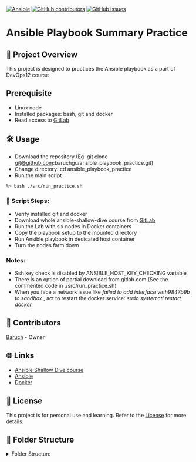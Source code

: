 [![Ansible](https://img.shields.io/badge/ansible_playbook_practice-8A2BE2)]([https://](https://img.shields.io/badge/ansible_playbook_practice-8A2BE2))
[![GitHub contributors](https://img.shields.io/github/contributors/baruchgu/ansible_playbook_practice)](https://github.com/baruchgu/ansible_playbook_practice/graphs/contributors)
[![GitHub issues](https://img.shields.io/github/issues/coderjojo/creative-profile-readme)](https://github.com/baruchgu/ansible_playbook_practice/issues)

# Ansible Playbook Summary Practice
<!-- ABOUT THE PROJECT -->

## 📌 Project Overview
This project is designed to practices the Ansible playbook as a part of DevOps12 course

## Prerequisite
- Linux node
- Installed packages: bash, git and docker
- Read access to [GitLab](https://gitlab.com)

<!-- USAGE EXAMPLES --> 
## 🛠️ Usage
- Download the repository (Eg: git clone git@github.com:baruchgu/ansible_playbook_practice.git)
- Change directory: cd ansible_playbook_practice
- Run the main script
```sh
%> bash ./src/run_practice.sh
```
### 👣 Script Steps:
- Verify installed git and docker
- Download whole ansible-shallow-dive course from [GitLab](https://gitlab.com)
- Run the Lab with six nodes in Docker containers
- Copy the playbook setup to the mounted directory
- Run Ansible playbook in dedicated host container
- Turn the nodes farm down
### Notes:
- Ssh key check is disabled by ANSIBLE_HOST_KEY_CHECKING variable
- There is an option of partial download from gitlab.com (See the commented code in ./src/run_practice.sh)
- When you face a network issue like _failed to add interface veth9847b9b to sandbox_ , act to restart the docker service: _sudo systemctl restart docker_

<!-- CONTRIBUTORS -->
## 👥 Contributors
[Baruch](https://github.com/baruchgu) - Owner

<!-- LINKS -->
## 🌐 Links
* [Ansible Shallow Dive course](https://gitlab.com/vaiolabs-io/ansible-shallow-dive)
* [Ansible](https://docs.ansible.com)
* [Docker](https://www.docker.com)

## 📜 License
This project is for personal use and learning. Refer to the [License](./LICENSE) for more details.

<!-- FOLDER STRACTURE -->
## 📁 Folder Structure
<details><summary>Folder Structure</summary>

**📁 <span style="display: inline-block; margin-right: 20px;">[ansible_playbook_practice/](./)</span>** Root directory  
  - 📄 <span style="display: inline-block; margin-right: 20px;">[README.md](./README.md)</span> Project overview
  - 📄 <span style="display: inline-block; margin-right: 20px;">[TASK.md](./TASK.md)</span> The task description
  - 📄 <span style="display: inline-block; margin-right: 20px;">[LICENSE](./LICENSE)</span> MIT License note
  - 📄 <span style="display: inline-block; margin-right: 20px;">[CONTRIBUTORS](./CONTRIBUTORS.md)</span> 
  - **📂 <span style="display: inline-block; margin-right: 20px;">[src](./src)</span>** the practice home work
    - 📜 <span style="display: inline-block; margin-right: 20px;">[run_practice.sh](./src/run_practice.sh)</span> Main run script, BASH
    - **📂 <span style="display: inline-block; margin-right: 20px;">[ansible/](./src/ansible)</span>** Ansible playbook
      - 📜 <span style="display: inline-block; margin-right: 20px;">[ansible.cfg](./src/ansible/ansible.cfg)</span> Ansible Config file
      - 📜 <span style="display: inline-block; margin-right: 20px;">[hosts.ini](./src/ansible/hosts.ini)</span> Ansible static inventory
      - **📂 <span style="display: inline-block; margin-right: 20px;">[yaml](./src/yaml)</span>** Playbook yaml files
        - 📜 <span style="display: inline-block; margin-right: 20px;">[playbook.yml](./src/ansible/yaml/playbook.yml)</span> Ansible playbook

</details>
